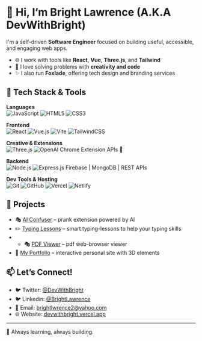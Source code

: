 # 👋 Hi, I’m Bright Lawrence (A.K.A DevWithBright)

I'm a self-driven **Software Engineer** focused on building useful, accessible, and engaging web apps.

- 🌐 I work with tools like **React**, **Vue**, **Three.js**, and **Tailwind**
- 🧠 I love solving problems with **creativity and code**
- ✨ I also run **Foxlade**, offering tech design and branding services

## 🚀 Tech Stack & Tools

**Languages**  
![JavaScript](https://img.shields.io/badge/-JavaScript-F7DF1E?style=flat-square&logo=javascript&logoColor=black)
![HTML5](https://img.shields.io/badge/-HTML5-E34F26?style=flat-square&logo=html5&logoColor=white)
![CSS3](https://img.shields.io/badge/-CSS3-1572B6?style=flat-square&logo=css3)

**Frontend**  
![React](https://img.shields.io/badge/-React-20232A?style=flat-square&logo=react)
![Vue.js](https://img.shields.io/badge/-Vue.js-4FC08D?style=flat-square&logo=vue.js)
![Vite](https://img.shields.io/badge/-Vite-646CFF?style=flat-square&logo=vite)
![TailwindCSS](https://img.shields.io/badge/-TailwindCSS-06B6D4?style=flat-square&logo=tailwindcss)

**Creative & Extensions**  
![Three.js](https://img.shields.io/badge/-Three.js-000000?style=flat-square&logo=three.js)
![OpenAI](https://img.shields.io/badge/-OpenAI-412991?style=flat-square&logo=openai)
Chrome Extension APIs 🔧  

**Backend**  
![Node.js](https://img.shields.io/badge/-Node.js-339933?style=flat-square&logo=node.js)
![Express.js](https://img.shields.io/badge/-Express.js-000000?style=flat-square&logo=express)
Firebase | MongoDB | REST APIs  

**Dev Tools & Hosting**  
![Git](https://img.shields.io/badge/-Git-F05032?style=flat-square&logo=git)
![GitHub](https://img.shields.io/badge/-GitHub-181717?style=flat-square&logo=github)
![Vercel](https://img.shields.io/badge/-Vercel-000000?style=flat-square&logo=vercel)
![Netlify](https://img.shields.io/badge/-Netlify-00C7B7?style=flat-square&logo=netlify)

## 🚀 Projects
- 🎭 [AI Confuser](https://github.com/DevWithBright/AI-Confuser) – prank extension powered by AI
- ✏️ [Typing Lessons](https://github.com/DevWithBright/typing-lessons) – smart typing-lessons to help your typing skills
- - 🎭 [PDF Viewer](https://github.com/DevWithBright/pdf-viewer) – pdf web-browser viewer
- 💼 [My Portfolio](https://devwithbright.vercel.app) – interactive personal site with 3D elements

## 📫 Let’s Connect!
- 🐦 Twitter: [@DevWithBright](https://twitter.com/devwithbright)
- 🐦 Linkedin: [@BrightLawrence](https://www.linkedin.com/in/brightlarence/)
- 📧 Email: brightlwrence2@yahoo.com
- 🌐 Website: [devwithbright.vercel.app](https://devwithbright.vercel.app)

---

🔄 Always learning, always building.
